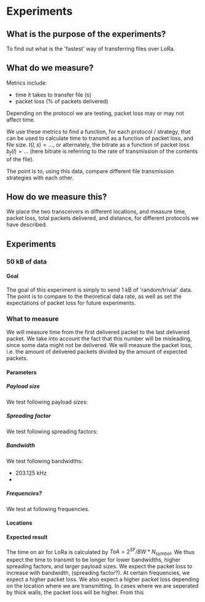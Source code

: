 # Experiments

## What is the purpose of the experiments?

To find out what is the 'fastest' way of transferring files over LoRa.

## What do we measure?

Metrics include:
 - time it takes to transfer file (s)
 - packet loss (% of packets delivered)
 
Depending on the protocol we are testing, packet loss may or may not affect time.

We use these metrics to find a function, for each protocol / strategy, that can be used to calculate time to transmit as a function of packet loss, and file size. $t(l, s) = ...$, or alternately, the bitrate as a function of packet loss $b_f(l) = ...$ (here bitrate is referring to the rate of transmission of the contents of the file).

The point is to, using this data, compare different file transmission strategies with each other. 

## How do we measure this?

We place the two transceivers in different locations, and measure time, packet loss, total packets delivered, and distance, for different protocols we have described. 

## Experiments

### 50 kB of data

#### Goal

The goal of this experiment is simply to send 1 kB of 'random/trivial' data. The point is to compare to the theoretical data rate, as well as set the expectations of packet loss for future experiments.

### What to measure

We will measure time from the first delivered packet to the last delivered packet. We take into account the fact that this number will be misleading, since some data might not be delivered.
We will measure the packet loss, i.e. the amount of delivered packets divided by the amount of expected packets.

#### Parameters

##### Payload size

We test following payload sizes:

##### Spreading factor

We test following spreading factors: 

##### Bandwidth

We test following bandwidths:
 - 203.125 kHz
 - 

##### Frequencies?

We test at following frequencies.

#### Locations

#### Expected result

The time on air for LoRa is calculated by $ToA = 2^{SF}/BW * N_{symbol}$.
We thus expect the time to transmit to be longer for lower bandwidths, higher spreading factors, and larger payload sizes. 
We expect the packet loss to increase with bandwidth, (spreading factor?). At certain frequencies, we expect a higher packet loss.
We also expect a higher packet loss depending on the location where we are transmitting. In cases where we are seperated by thick walls, the packet loss will be higher.
From this



